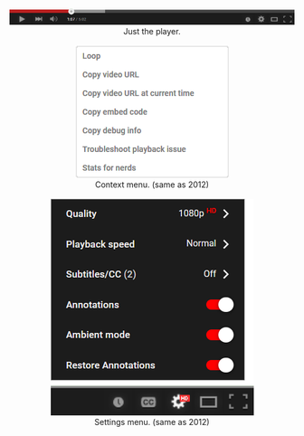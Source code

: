 <div align="center">
  <img src="screenshot1.png">
  <div font-size="8px">Just the player.</div>

  <br>

  <img src="screenshot2.png">
  <div font-size="8px">Context menu. (same as 2012)</div>

  <br>

  <img src="screenshot3.png">
  <div font-size="8px">Settings menu. (same as 2012)</div>
</div>